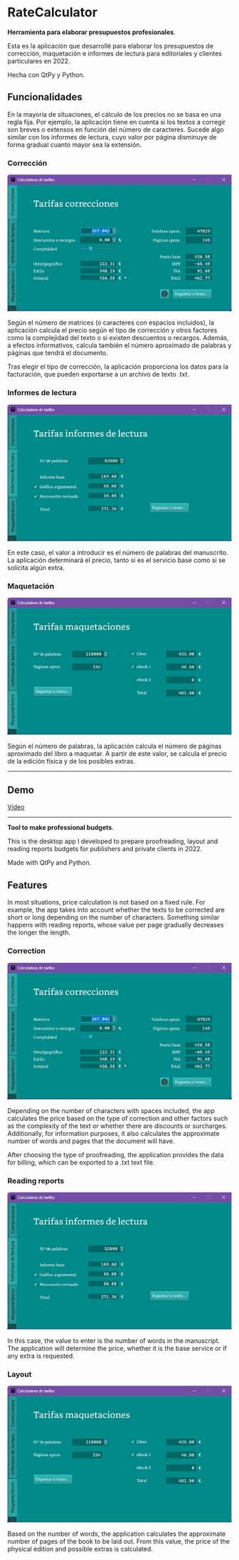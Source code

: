 # RateCalculator

**Herramienta para elaborar presupuestos profesionales**.

Esta es la aplicación que desarrollé para elaborar los presupuestos de corrección, maquetación e informes de lectura para editoriales y clientes particulares en 2022. 

Hecha con QtPy y Python.

## Funcionalidades

En la mayoría de situaciones, el cálculo de los precios no se basa en una regla fija. Por ejemplo, la aplicación tiene en cuenta si los textos a corregir son breves o extensos en función del número de caracteres. Sucede algo similar con los informes de lectura, cuyo valor por página disminuye de forma gradual cuanto mayor sea la extensión.

### Corrección

![corrección](imgs/correc.jpg)

Según el número de matrices (o caracteres con espacios incluidos), la aplicación calcula el precio según el tipo de corrección y otros factores como la complejidad del texto o si existen descuentos o recargos. Además, a efectos informativos, calcula también el número aproximado de palabras y páginas que tendrá el documento.

Tras elegir el tipo de corrección, la aplicación proporciona los datos para la facturación, que pueden exportarse a un archivo de texto .txt.

### Informes de lectura

![informes](imgs/inform.jpg)

En este caso, el valor a introducir es el número de palabras del manuscrito. La aplicación determinará el precio, tanto si es el servicio base como si se solicita algún extra. 


### Maquetación

![maquetación](imgs/maqu.jpg)

Según el número de palabras, la aplicación calcula el número de páginas aproximado del libro a maquetar. A partir de este valor, se calcula el precio de la edición física y de los posibles extras. 

---

## Demo
[Vídeo](imgs/calc_qt_demo.mkv)

---

**Tool to make professional budgets**.

This is the desktop app I developed to prepare proofreading, layout and reading reports budgets for publishers and private clients in 2022.

Made with QtPy and Python.

## Features

In most situations, price calculation is not based on a fixed rule. For example, the app takes into account whether the texts to be corrected are short or long depending on the number of characters. Something similar happens with reading reports, whose value per page gradually decreases the longer the length.

### Correction

![correction](imgs/correc.jpg)

Depending on the number of characters with spaces included, the app calculates the price based on the type of correction and other factors such as the complexity of the text or whether there are discounts or surcharges. Additionally, for information purposes, it also calculates the approximate number of words and pages that the document will have.

After choosing the type of proofreading, the application provides the data for billing, which can be exported to a .txt text file.

### Reading reports

![reports](imgs/inform.jpg)

In this case, the value to enter is the number of words in the manuscript. The application will determine the price, whether it is the base service or if any extra is requested.


### Layout

![layout](imgs/maqu.jpg)

Based on the number of words, the application calculates the approximate number of pages of the book to be laid out. From this value, the price of the physical edition and possible extras is calculated.

